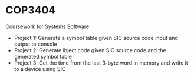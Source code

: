 # COP3404
Coursework for Systems Software

- Project 1: Generate a symbol table given SIC source code input and output to console
- Project 2: Generate ibject code given SIC source code and the generated symbol table
- Project 3: Get the time from the last 3-byte word in memory and write it to a device using SIC
